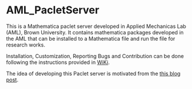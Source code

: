 # AML_PacletServer

This is a Mathematica paclet server developed in Applied Mechanicas Lab (AML), Brown University. It contains mathematica packages developed 
in the AML that can be installed to a Mathematica file and run the file for research works. 

Installation, Customization, Reporting Bugs and Contribution can be done following the instructions provided in [WiKi](https://github.com/MdMasiurRahaman/AML_PacletServer/wiki).

The idea of developing this Paclet server is motivated from the [this blog post](https://www.wolframcloud.com/objects/b3m2a1/home/building-a-mathematica-package-ecosystem-part-1.html#main-content).
